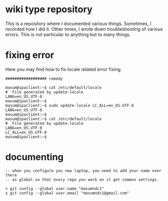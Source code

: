 # wiki type repository

This is a repository where I documented various things.
Sometimes, I recorded how I did it. Other times, I wrote
down troubleshooting of various errors. This is not particular
to anything but to many things.

# fixing error

Here you may find how to fix locale related error fixing.

```
################## remedy

masum@ipaclient:~$ cat /etc/default/locale
#  File generated by update-locale
LANG=en_US.UTF-8
masum@ipaclient:~$
masum@ipaclient:~$ sudo update-locale LC_ALL=en_US.UTF-8 LANG=en_US.UTF-8
masum@ipaclient:~$
masum@ipaclient:~$ cat /etc/default/locale
#  File generated by update-locale
LANG=en_US.UTF-8
LC_ALL=en_US.UTF-8
masum@ipaclient:~$

```

# documenting

```
-- when you configure you new laptop, you need to add your name over there
-- as global so that every repo you work on it get common settings.

> git config --global user.name "masumndc1"
❯ git config --global user.email "masumndc1@gmail.com"

```
